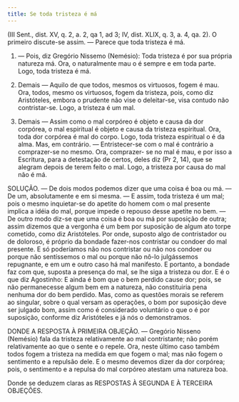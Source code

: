 ```yaml
---
title: Se toda tristeza é má
---
```


(III Sent., dist. XV, q. 2, a. 2, qa 1, ad 3; IV, dist. XLIX, q. 3, a. 4, qa. 2).
  O primeiro discute-se assim. — Parece que toda tristeza é má.  

1. — Pois, diz Gregório Nissemo (Nemésio): Toda tristeza é por sua própria natureza má. Ora, o naturalmente mau o é sempre e em toda parte. Logo, toda tristeza é má.  

2. Demais — Aquilo de que todos, mesmos os virtuosos, fogem é mau. Ora, todos, mesmo os virtuosos, fogem da tristeza, pois, como diz Aristóteles, embora o prudente não vise o deleitar-se, visa contudo não contristar-se. Logo, a tristeza é um mal.  

3. Demais — Assim como o mal corpóreo é objeto e causa da dor corpórea, o mal espiritual é objeto e causa da tristeza espiritual. Ora, toda dor corpórea é mal do corpo. Logo, toda tristeza espiritual o é da alma.  Mas, em contrário. — Entristecer-se com o mal é contrário a comprazer-se no mesmo. Ora, comprazer- se no mal é mau, e por isso a Escritura, para a detestação de certos, deles diz (Pr 2, 14), que se alegram depois de terem feito o mal. Logo, a tristeza por causa do mal não é má.  

SOLUÇÃO. — De dois modos podemos dizer que uma coisa é boa ou má. — De um, absolutamente e em si mesma. — E assim, toda tristeza é um mal; pois o mesmo inquietar-se do apetite do homem com o mal presente implica a idéia do mal, porque impede o repouso desse apetite no bem. — De outro modo diz-se que uma coisa é boa ou má por suposição de outra; assim dizemos que a vergonha é um bem por suposição de algum ato torpe cometido, como diz Aristóteles. Por onde, suposto algo de contristador ou de doloroso, é próprio da bondade fazer-nos contristar ou condoer do mal presente. E só poderíamos não nos contristar ou não nos condoer ou porque não sentíssemos o mal ou porque não nô-lo julgássemos repugnante, e em um e outro caso há mal manifesto. E portanto, a bondade faz com que, suposta a presença do mal, se lhe siga a tristeza ou dor. E é o que diz Agostinho: E ainda é bom que o bem perdido cause dor; pois, se não permanecesse algum bem em a natureza, não constituiria pena nenhuma dor do bem perdido.  Mas, como as questões morais se referem ao singular, sobre o qual versam as operações, o bom por suposição deve ser julgado bom, assim como é considerado voluntário o que o é por suposição, conforme diz Aristóteles e já nós o demonstramos.  

DONDE A RESPOSTA À PRIMEIRA OBJEÇÃO. — Gregório Nisseno (Nemésio) fala da tristeza relativamente ao mal contristante; não porém relativamente ao que o sente e o repele. Ora, neste último caso também todos fogem a tristeza na medida em que fogem o mal; mas não fogem o sentimento e a repulsão dele. E o mesmo devemos dizer da dor corpórea; pois, o sentimento e a repulsa do mal corpóreo atestam uma natureza boa.  

Donde se deduzem claras as RESPOSTAS À SEGUNDA E À TERCEIRA OBJEÇÕES.
